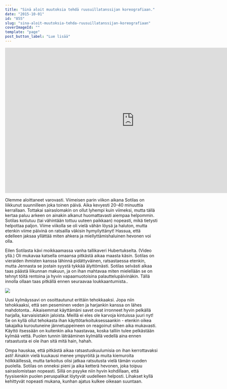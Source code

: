 ```yaml
---
title: "Sinä aloit muutoksia tehdä ruusuillatanssijan koreografiaan."
date: "2015-10-01"
id: "855"
slug: "sina-aloit-muutoksia-tehda-ruusuillatanssijan-koreografiaan"
coverImageId: ""
template: "page"
post_button_label: "Lue lisää"
---
```


<iframe allowfullscreen data-thumbnail-src="https://i.ytimg.com/vi/OdH67pH9Ftg/0.jpg" frameborder="0" height="480" src="https://www.youtube.com/embed/OdH67pH9Ftg?feature=player_embedded" width="850"></iframe>

  

Olemme aloittaneet varovasti. Viimeisen parin viikon aikana Sotilas on liikkunut suunnilleen joka toinen päivä. Aika kevyesti 20-40 minuuttia kerrallaan. Tottakai sairaslomakin on ollut lyhempi kuin viimeksi, mutta tällä kertaa paluu arkeen on ainakin alkanut huomattavasti aiempaa helpommin. Sotilas kotiutuu (tai vähintään tottuu uuteen paikkaan) nopeasti, mikä tietysti helpottaa paljon. Viime viikolla se oli vielä vähän löysä ja haluton, mutta etenkin viime päivinä on ratsailla väkisin hymyilyttänyt! Hassua, että edelleen jaksaa yllättää miten ahkera ja miellyttämishaluinen hevonen voi olla.

  

Eilen Sotilasta kävi moikkaamassa vanha tallikaveri Hubertukselta. (Video yllä.) Oli mukavaa katsella omaansa pitkästä aikaa maasta käsin. Sotilas on vieraiden ihmisten kanssa lähinnä pidättyväinen, ratsastaessa etenkin, mutta Jennasta se jostain syystä tykkää älyttömästi. Sotilas selvästi alkaa taas päästä liikunnan makuun, ja on ihan mahtavaa miten mielellään se on tehnyt töitä rentoina ja hyvin vapaamuotoisina palauttelupäivinäkin. Tällä innolla ollaan taas pitkällä ennen seuraavaa loukkaantumista..

  

[![](/images/IMG_1803_.png)](http://3.bp.blogspot.com/-9sUwA8EdTD0/Vg15xRQ7aBI/AAAAAAAAKLc/-ywWC3j8j1w/s1600/IMG_1803_.png)

  

Uusi kylmäyssavi on osoittautunut erittäin tehokkaaksi. Jopa niin tehokkaaksi, että sen peseminen veden ja harjankin kanssa on lähes mahdotonta.. Aikaisemmat käyttämäni savet ovat irronneet hyvin pelkällä harjalla, karvaisistakin jaloista. Meillä ei eles ole karvoja kintuissa juuri nyt! Se on kyllä ollut tehokasta ihan käyttötarkoituksessaankin - etenkin oikea takajalka kuroutuneine jännetuppeineen on reagoinut siihen aika mukavasti. Käyttö itsessään on kuitenkin aika haastavaa, koska talliin tulee pelkästään kylmää vettä. Puolen tunnin läträäminen kylmällä vedellä aina ennen ratsastusta ei ole ihan sitä mitä hain, hahah.

  

Ompa hauskaa, että pitkästä aikaa ratsastuskuulumisia on ihan kerrottavaksi asti! Ainakin vielä kuukausi menee ympyröitä ja muita kiemuroita hölkkäillessä, mutta tarkoitus olisi jatkaa ratsutusta vielä tämän vuoden puolella. Sotilas on onneksi pieni ja aika ketterä hevonen, joka toipuu sairaslomistaan nopeasti. Sillä on psyyke niin hyvin kohdillaan, että fyysisenkin puolen peruspalikat löytyvät uudelleen helposti. Lihakset kyllä kehittyvät nopeasti mukana, kunhan ajatus kulkee oikeaan suuntaan.
